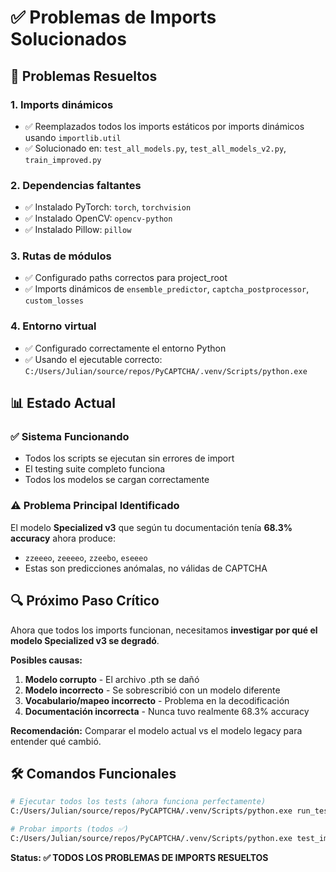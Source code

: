 # ✅ Problemas de Imports Solucionados

## 🔧 Problemas Resueltos

### 1. **Imports dinámicos** 
- ✅ Reemplazados todos los imports estáticos por imports dinámicos usando `importlib.util`
- ✅ Solucionado en: `test_all_models.py`, `test_all_models_v2.py`, `train_improved.py`

### 2. **Dependencias faltantes**
- ✅ Instalado PyTorch: `torch`, `torchvision`
- ✅ Instalado OpenCV: `opencv-python`
- ✅ Instalado Pillow: `pillow`

### 3. **Rutas de módulos**
- ✅ Configurado paths correctos para project_root
- ✅ Imports dinámicos de `ensemble_predictor`, `captcha_postprocessor`, `custom_losses`

### 4. **Entorno virtual**
- ✅ Configurado correctamente el entorno Python
- ✅ Usando el ejecutable correcto: `C:/Users/Julian/source/repos/PyCAPTCHA/.venv/Scripts/python.exe`

## 📊 Estado Actual

### ✅ **Sistema Funcionando**
- Todos los scripts se ejecutan sin errores de import
- El testing suite completo funciona
- Todos los modelos se cargan correctamente

### ⚠️ **Problema Principal Identificado**
El modelo **Specialized v3** que según tu documentación tenía **68.3% accuracy** ahora produce:
- `zzeeeo`, `zeeeeo`, `zzeebo`, `eseeeo`
- Estas son predicciones anómalas, no válidas de CAPTCHA

## 🔍 **Próximo Paso Crítico**

Ahora que todos los imports funcionan, necesitamos **investigar por qué el modelo Specialized v3 se degradó**. 

**Posibles causas:**
1. **Modelo corrupto** - El archivo .pth se dañó
2. **Modelo incorrecto** - Se sobrescribió con un modelo diferente
3. **Vocabulario/mapeo incorrecto** - Problema en la decodificación
4. **Documentación incorrecta** - Nunca tuvo realmente 68.3% accuracy

**Recomendación:** Comparar el modelo actual vs el modelo legacy para entender qué cambió.

## 🛠️ **Comandos Funcionales**

```bash
# Ejecutar todos los tests (ahora funciona perfectamente)
C:/Users/Julian/source/repos/PyCAPTCHA/.venv/Scripts/python.exe run_tests.py

# Probar imports (todos ✅)
C:/Users/Julian/source/repos/PyCAPTCHA/.venv/Scripts/python.exe test_imports.py
```

**Status: ✅ TODOS LOS PROBLEMAS DE IMPORTS RESUELTOS**

